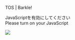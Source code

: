 TOS | Barkle!

JavaScriptを有効にしてください  
Please turn on your JavaScript

![](/static-assets/splash.png?1731308151921)